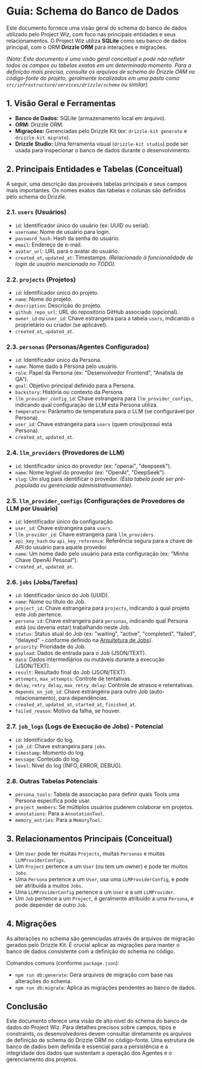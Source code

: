# Guia: Schema do Banco de Dados

Este documento fornece uma visão geral do schema do banco de dados utilizado pelo Project Wiz, com foco nas principais entidades e seus relacionamentos. O Project Wiz utiliza **SQLite** como seu banco de dados principal, com o ORM **Drizzle ORM** para interações e migrações.

*(Nota: Este documento é uma visão geral conceitual e pode não refletir todos os campos ou tabelas exatas em um determinado momento. Para a definição mais precisa, consulte os arquivos de schema do Drizzle ORM no código-fonte do projeto, geralmente localizados em uma pasta como `src/infrastructure/services/drizzle/schema` ou similar).*

## 1. Visão Geral e Ferramentas

*   **Banco de Dados:** SQLite (armazenamento local em arquivo).
*   **ORM:** Drizzle ORM.
*   **Migrações:** Gerenciadas pelo Drizzle Kit (ex: `drizzle-kit generate` e `drizzle-kit migrate`).
*   **Drizzle Studio:** Uma ferramenta visual (`drizzle-kit studio`) pode ser usada para inspecionar o banco de dados durante o desenvolvimento.

## 2. Principais Entidades e Tabelas (Conceitual)

A seguir, uma descrição das prováveis tabelas principais e seus campos mais importantes. Os nomes exatos das tabelas e colunas são definidos pelo schema do Drizzle.

### 2.1. `users` (Usuários)
   - `id`: Identificador único do usuário (ex: UUID ou serial).
   - `username`: Nome de usuário para login.
   - `password_hash`: Hash da senha do usuário.
   - `email`: Endereço de e-mail.
   - `avatar_url`: URL para o avatar do usuário.
   - `created_at`, `updated_at`: Timestamps.
   *(Relacionado à funcionalidade de login de usuário mencionada no TODO).*

### 2.2. `projects` (Projetos)
   - `id`: Identificador único do projeto.
   - `name`: Nome do projeto.
   - `description`: Descrição do projeto.
   - `github_repo_url`: URL do repositório GitHub associado (opcional).
   - `owner_id` ou `user_id`: Chave estrangeira para a tabela `users`, indicando o proprietário ou criador (se aplicável).
   - `created_at`, `updated_at`.

### 2.3. `personas` (Personas/Agentes Configurados)
   - `id`: Identificador único da Persona.
   - `name`: Nome dado à Persona pelo usuário.
   - `role`: Papel da Persona (ex: "Desenvolvedor Frontend", "Analista de QA").
   - `goal`: Objetivo principal definido para a Persona.
   - `backstory`: História ou contexto da Persona.
   - `llm_provider_config_id`: Chave estrangeira para `llm_provider_configs`, indicando qual configuração de LLM esta Persona utiliza.
   - `temperature`: Parâmetro de temperatura para o LLM (se configurável por Persona).
   - `user_id`: Chave estrangeira para `users` (quem criou/possui esta Persona).
   - `created_at`, `updated_at`.

### 2.4. `llm_providers` (Provedores de LLM)
   - `id`: Identificador único do provedor (ex: "openai", "deepseek").
   - `name`: Nome legível do provedor (ex: "OpenAI", "DeepSeek").
   - `slug`: Um slug para identificar o provedor.
   *(Esta tabela pode ser pré-populada ou gerenciada administrativamente).*

### 2.5. `llm_provider_configs` (Configurações de Provedores de LLM por Usuário)
   - `id`: Identificador único da configuração.
   - `user_id`: Chave estrangeira para `users`.
   - `llm_provider_id`: Chave estrangeira para `llm_providers`.
   - `api_key_hash` ou `api_key_reference`: Referência segura para a chave de API do usuário para aquele provedor.
   - `name`: Um nome dado pelo usuário para esta configuração (ex: "Minha Chave OpenAI Pessoal").
   - `created_at`, `updated_at`.

### 2.6. `jobs` (Jobs/Tarefas)
   - `id`: Identificador único do Job (UUID).
   - `name`: Nome ou título do Job.
   - `project_id`: Chave estrangeira para `projects`, indicando a qual projeto este Job pertence.
   - `persona_id`: Chave estrangeira para `personas`, indicando qual Persona está (ou deveria estar) trabalhando neste Job.
   - `status`: Status atual do Job (ex: "waiting", "active", "completed", "failed", "delayed" - conforme definido na [Arquitetura de Jobs](./01-architecture.md#3-entidade-job)).
   - `priority`: Prioridade do Job.
   - `payload`: Dados de entrada para o Job (JSON/TEXT).
   - `data`: Dados intermediários ou mutáveis durante a execução (JSON/TEXT).
   - `result`: Resultado final do Job (JSON/TEXT).
   - `attempts`, `max_attempts`: Controle de tentativas.
   - `delay`, `retry_delay`, `max_retry_delay`: Controle de atrasos e retentativas.
   - `depends_on_job_id`: Chave estrangeira para outro Job (auto-relacionamento), para dependências.
   - `created_at`, `updated_at`, `started_at`, `finished_at`.
   - `failed_reason`: Motivo da falha, se houver.

### 2.7. `job_logs` (Logs de Execução de Jobs) - Potencial
   - `id`: Identificador do log.
   - `job_id`: Chave estrangeira para `jobs`.
   - `timestamp`: Momento do log.
   - `message`: Conteúdo do log.
   - `level`: Nível do log (INFO, ERROR, DEBUG).

### 2.8. Outras Tabelas Potenciais
   *   `persona_tools`: Tabela de associação para definir quais Tools uma Persona específica pode usar.
   *   `project_members`: Se múltiplos usuários puderem colaborar em projetos.
   *   `annotations`: Para a `AnnotationTool`.
   *   `memory_entries`: Para a `MemoryTool`.

## 3. Relacionamentos Principais (Conceitual)

*   Um `User` pode ter muitas `Projects`, muitas `Personas` e muitas `LLMProviderConfigs`.
*   Um `Project` pertence a um `User` (ou tem um owner) e pode ter muitos `Jobs`.
*   Uma `Persona` pertence a um `User`, usa uma `LLMProviderConfig`, e pode ser atribuída a muitos `Jobs`.
*   Uma `LLMProviderConfig` pertence a um `User` e a um `LLMProvider`.
*   Um `Job` pertence a um `Project`, é geralmente atribuído a uma `Persona`, e pode depender de outro `Job`.

## 4. Migrações

As alterações no schema são gerenciadas através de arquivos de migração gerados pelo Drizzle Kit. É crucial aplicar as migrações para manter o banco de dados consistente com a definição do schema no código.

Comandos comuns (conforme `package.json`):
*   `npm run db:generate`: Gera arquivos de migração com base nas alterações do schema.
*   `npm run db:migrate`: Aplica as migrações pendentes ao banco de dados.

## Conclusão

Este documento oferece uma visão de alto nível do schema do banco de dados do Project Wiz. Para detalhes precisos sobre campos, tipos e constraints, os desenvolvedores devem consultar diretamente os arquivos de definição de schema do Drizzle ORM no código-fonte. Uma estrutura de banco de dados bem definida é essencial para a persistência e a integridade dos dados que sustentam a operação dos Agentes e o gerenciamento dos projetos.

